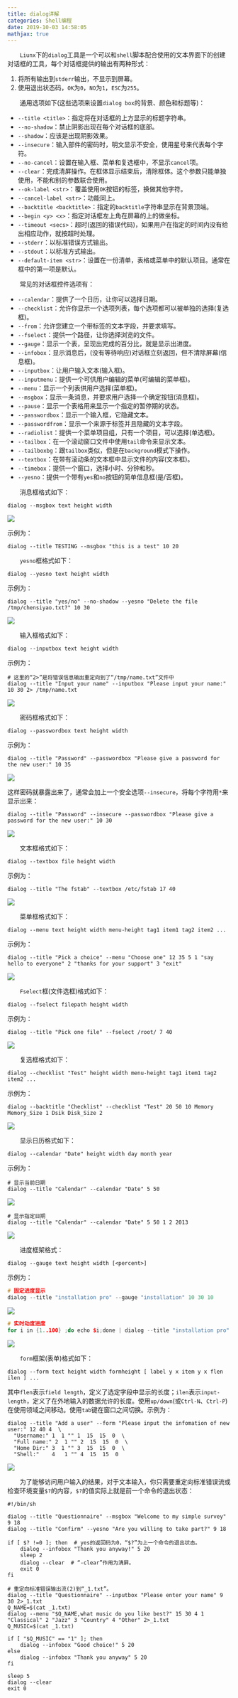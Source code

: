 ```yaml
---
title: dialog详解
categories: Shell编程
date: 2019-10-03 14:58:05
mathjax: true
---
```

&emsp;&emsp;`Liunx`下的`dialog`工具是一个可以和`shell`脚本配合使用的文本界面下的创建对话框的工具，每个对话框提供的输出有两种形式：<!--more-->

1. 将所有输出到`stderr`输出，不显示到屏幕。
2. 使用退出状态码，`OK`为`0`，`NO`为`1`，`ESC`为`255`。

&emsp;&emsp;通用选项如下(这些选项来设置`dialog box`的背景、颜色和标题等)：

- `--title <title>`：指定将在对话框的上方显示的标题字符串。
- `--no-shadow`：禁止阴影出现在每个对话框的底部。
- `--shadow`：应该是出现阴影效果。
- `--insecure`：输入部件的密码时，明文显示不安全，使用星号来代表每个字符。
- `--no-cancel`：设置在输入框、菜单和复选框中，不显示`cancel`项。
- `--clear`：完成清屏操作。在框体显示结束后，清除框体。这个参数只能单独使用，不能和别的参数联合使用。
- `--ok-label <str>`：覆盖使用`OK`按钮的标签，换做其他字符。
- `--cancel-label <str>`：功能同上。
- `--backtitle <backtitle>`：指定的`backtitle`字符串显示在背景顶端。
- `--begin <y> <x>`：指定对话框左上角在屏幕的上的做坐标。
- `--timeout <secs>`：超时(返回的错误代码)，如果用户在指定的时间内没有给出相应动作，就按超时处理。
- `--stderr`：以标准错误方式输出。
- `--stdout`：以标准方式输出。
- `--default-item <str>`：设置在一份清单，表格或菜单中的默认项目。通常在框中的第一项是默认。

&emsp;&emsp;常见的对话框控件选项有：

- `--calendar`：提供了一个日历，让你可以选择日期。
- `--checklist`：允许你显示一个选项列表，每个选项都可以被单独的选择(复选框)。
- `--from`：允许您建立一个带标签的文本字段，并要求填写。
- `--fselect`：提供一个路径，让你选择浏览的文件。
- `--gauge`：显示一个表，呈现出完成的百分比，就是显示出进度。
- `--infobox`：显示消息后，(没有等待响应)对话框立刻返回，但不清除屏幕(信息框)。
- `--inputbox`：让用户输入文本(输入框)。
- `--inputmenu`：提供一个可供用户编辑的菜单(可编辑的菜单框)。
- `--menu`：显示一个列表供用户选择(菜单框)。
- `--msgbox`：显示一条消息，并要求用户选择一个确定按钮(消息框)。
- `--pause`：显示一个表格用来显示一个指定的暂停期的状态。
- `--passwordbox`：显示一个输入框，它隐藏文本。
- `--passwordfrom`：显示一个来源于标签并且隐藏的文本字段。
- `--radiolist`：提供一个菜单项目组，只有一个项目，可以选择(单选框)。
- `--tailbox`：在一个滚动窗口文件中使用`tail`命令来显示文本。
- `--tailboxbg`：跟`tailbox`类似，但是在`background`模式下操作。
- `--textbox`：在带有滚动条的文本框中显示文件的内容(文本框)。
- `--timebox`：提供一个窗口，选择小时、分钟和秒。
- `--yesno`：提供一个带有`yes`和`no`按钮的简单信息框(是/否框)。

&emsp;&emsp;消息框格式如下：

``` shell
dialog --msgbox text height width
```

<img src="./dialog详解/1.png">

示例为：

``` shell
dialog --title TESTING --msgbox "this is a test" 10 20
```

&emsp;&emsp;`yesno`框格式如下：

``` shell
dialog --yesno text height width
```

示例为：

``` shell
dialog --title "yes/no" --no-shadow --yesno "Delete the file /tmp/chensiyao.txt?" 10 30
```

<img src="./dialog详解/2.png">

&emsp;&emsp;输入框格式如下：

``` shell
dialog --inputbox text height width
```

示例为：

``` shell
# 这里的“2>”是将错误信息输出重定向到了“/tmp/name.txt”文件中
dialog --title "Input your name" --inputbox "Please input your name:" 10 30 2> /tmp/name.txt
```

<img src="./dialog详解/3.png">

&emsp;&emsp;密码框格式如下：

``` shell
dialog --passwordbox text height width
```

示例为：

``` shell
dialog --title "Password" --passwordbox "Please give a password for the new user:" 10 35
```

<img src="./dialog详解/4.png">

这样密码就暴露出来了，通常会加上一个安全选项`--insecure`，将每个字符用`*`来显示出来：

``` shell
dialog --title "Password" --insecure --passwordbox "Please give a password for the new user:" 10 30
```

<img src="./dialog详解/5.png">

&emsp;&emsp;文本框格式如下：

``` shell
dialog --textbox file height width
```

示例为：

``` shell
dialog --title "The fstab" --textbox /etc/fstab 17 40
```

<img src="./dialog详解/6.png">

&emsp;&emsp;菜单框格式如下：

``` shell
dialog --menu text height width menu-height tag1 item1 tag2 item2 ...
```

示例为：

``` shell
dialog --title "Pick a choice" --menu "Choose one" 12 35 5 1 "say hello to everyone" 2 "thanks for your support" 3 "exit"
```

<img src="./dialog详解/7.png">

&emsp;&emsp;`Fselect`框(文件选框)格式如下：

``` shell
dialog --fselect filepath height width
```

示例为：

``` shell
dialog --title "Pick one file" --fselect /root/ 7 40
```

<img src="./dialog详解/8.png">

&emsp;&emsp;复选框格式如下：

``` shell
dialog --checklist "Test" height width menu-height tag1 item1 tag2 item2 ...
```

示例为：

``` shell
dialog --backtitle "Checklist" --checklist "Test" 20 50 10 Memory Memory_Size 1 Dsik Disk_Size 2
```

<img src="./dialog详解/9.png">

&emsp;&emsp;显示日历格式如下：

``` shell
dialog --calendar "Date" height width day month year
```

示例为：

``` shell
# 显示当前日期
dialog --title "Calendar" --calendar "Date" 5 50
```

<img src="./dialog详解/10.png">

``` shell
# 显示指定日期
dialog --title "Calendar" --calendar "Date" 5 50 1 2 2013
```

<img src="./dialog详解/11.png">

&emsp;&emsp;进度框架格式：

``` shell
dialog --gauge text height width [<percent>]
```

示例为：

``` cpp
# 固定进度显示
dialog --title "installation pro" --gauge "installation" 10 30 10
```

<img src="./dialog详解/12.png">

``` cpp
# 实时动度进度
for i in {1..100} ;do echo $i;done | dialog --title "installation pro" --gauge "installation" 10 30
```

<img src="./dialog详解/13.png">

&emsp;&emsp;`form`框架(表单)格式如下：

``` shell
dialog --form text height width formheight [ label y x item y x flen ilen ] ...
```

其中`flen`表示`field length`，定义了选定字段中显示的长度；`ilen`表示`input-length`，定义了在外地输入的数据允许的长度。使用`up/down`(或`Ctrl-N`、`Ctrl-P`)在使用领域之间移动。使用`tab`键在窗口之间切换。示例为：

``` shell
dialog --title "Add a user" --form "Please input the infomation of new user:" 12 40 4  \
  "Username:" 1  1 "" 1  15  15  0  \
  "Full name:" 2  1 "" 2  15  15  0  \
  "Home Dir:" 3  1 "" 3  15  15  0  \
  "Shell:"    4   1 "" 4  15  15  0
```

<img src="./dialog详解/14.png">

&emsp;&emsp;为了能够访问用户输入的结果，对于文本输入，你只需要重定向标准错误流或检查环境变量`$?`的内容，`$?`的值实际上就是前一个命令的退出状态：

``` shell
#!/bin/sh

dialog --title "Questionnaire" --msgbox "Welcome to my simple survey" 9 18
dialog --title "Confirm" --yesno "Are you willing to take part?" 9 18

if [ $? !=0 ]; then  # yes的返回码为0，“$?”为上一个命令的退出状态。
    dialog --infobox "Thank you anyway!" 5 20
    sleep 2
    dialog --clear  # “-clear”作用为清屏。
    exit 0
fi

# 重定向标准错误输出流(2)到“_1.txt”。
dialog --title "Questionnaire" --inputbox "Please enter your name" 9 30 2>_1.txt
Q_NAME=$(cat _1.txt)
dialog --menu "$Q_NAME,what music do you like best?" 15 30 4 1 "Classical" 2 "Jazz" 3 "Country" 4 "Other" 2>_1.txt
Q_MUSIC=$(cat _1.txt)

if [ "$Q_MUSIC" == "1" ]; then
    dialog --infobox "Good choice!" 5 20
else
    dialog --infobox "Thank you anyway" 5 20
fi

sleep 5
dialog --clear
exit 0
```